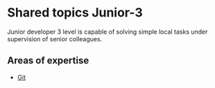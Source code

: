 # Shared topics Junior-3
Junior developer 3 level is capable of solving simple local tasks under supervision of senior colleagues.

## Areas of expertise 
- [Git](./git.md)
